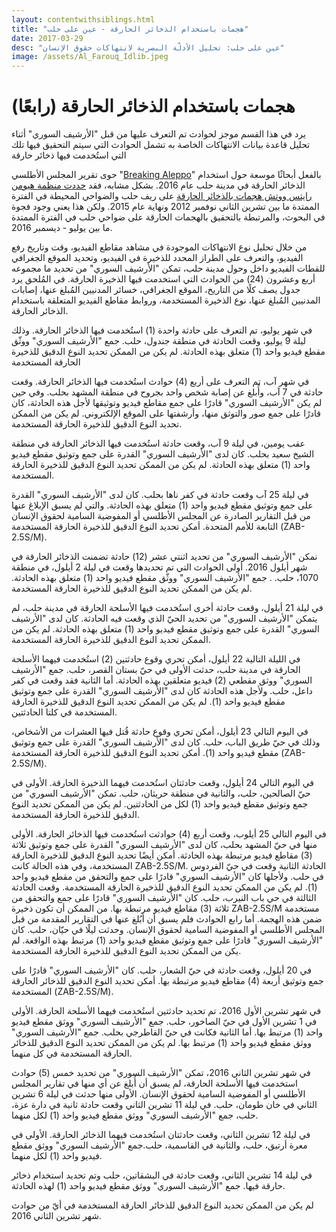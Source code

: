 ```yaml
---
layout: contentwithsiblings.html
title: "هجمات باستخدام الذخائر الحارقة - عين على حلب"
date: 2017-03-29
desc: "عين على حلب: تحليل الأدلّة البصرية لانتهاكات حقوق الإنسان"
image: /assets/Al_Farouq_Idlib.jpeg
---
```


# (رابعًا) هجمات باستخدام الذخائر الحارقة

يرد في هذا القسم موجز لحوادث تم التعرف عليها من قبل "الأرشيف السوري" أثناء تحليل قاعدة بيانات الانتهاكات الخاصة به تشمل الحوادث التي سيتم التحقيق فيها تلك التي استُخدمت فيها ذخائر حارقة

حوى تقرير المجلس الأطلسي "[Breaking Aleppo](http://www.publications.atlanticcouncil.org/breakingaleppo/wp-content/uploads/2017/02/BreakingAleppo.pdf)" بالفعل أبحاثًا موسعة حول استخدام الذخائر الحارقة في مدينة حلب عام 2016\. بشكل مشابه، فقد [حددت منظمة هيومن رايتس ووتش هجمات بالذخائر الحارقة](http://hrp.law.harvard.edu/wp-content/uploads/2015/11/Incendiaries-5-year-review-final.pdf) على ريف حلب والضواحي المحيطة في الفترة الممتدة ما بين تشرين الثاني نوفمبر 2012 ونهاية عام 2015\. ولكن هذا يعني وجود فجوة في البحوث، والمرتبطة بالتحقيق بالهجمات الحارقة على ضواحي حلب في الفترة الممتدة ما بين يوليو -  ديسمبر 2016.

من خلال تحليل نوع الانتهاكات الموجودة في مشاهد مقاطع الفيديو، وقت وتاريخ رفع الفيديو، والتعرف على الطراز المحدد للذخيرة في الفيديو، وتحديد الموقع الجغرافي للقطات الفيديو داخل وحول مدينة حلب، تمكن "الأرشيف السوري" من تحديد ما مجموعه أربع وعشرون (24) من الحوادث التي استخدمت فيها الذخيرة الحارقة. في المُلحق  يرد جدول يصف كلًا من التاريخ، الموقع الجغرافي، خسائر المدنيين المُبلغ عنها، إصابات المدنيين المُبلغ عنها، نوع الذخيرة المستخدمة، وروابط مقاطع الفيديو المتعلقة باستخدام الذخائر الحارقة.

في شهر يوليو،  تم التعرف على حادثة واحدة (1)  استُخدمت فيها الذخائر الحارقة. وذلك ليلة 9 يوليو، وقعت الحادثة في منطقة جندول، حلب. جمع "الأرشيف السوري" ووثّق مقطع فيديو واحد (1) متعلق بهذه الحادثة.  لم يكن من الممكن  تحديد النوع الدقيق للذخيرة الحارقة المستخدمة

في شهر آب،   تم التعرف على  أربع (4) حوادث استُخدمت فيها الذخائر الحارقة. وقعت حادثة في 7 آب، وأُبلغ عن إصابة شخص واحد بجروح في منطقة المشهد بحلب. وفي حين لم يكن "الأرشيف السوري" قادرًا على جمع مقاطع فيديو وتوثيقها ﻷجل هذه الحادثة، كان قادرًا على جمع صور والتوثق منها، وأرشفتها على الموقع الإلكتروني.  لم يكن من الممكن  تحديد النوع الدقيق للذخيرة الحارقة المستخدمة.

عقب يومين، في ليلة 9 آب، وقعت حادثة استُخدمت فيها الذخائر الحارقة في منطقة الشيخ سعيد بحلب.  كان لدى "الأرشيف السوري" القدرة على جمع وتوثيق مقطع فيديو واحد (1) متعلق بهذه الحادثة.  لم يكن من الممكن  تحديد النوع الدقيق للذخيرة الحارقة المستخدمة.

في ليلة 25 آب وقعت حادثة في كفر ناها بحلب. كان لدى "الأرشيف السوري" القدرة على جمع وتوثيق مقطع فيديو واحد (1) متعلق بهذه الحادثة.  والتي لم يسبق الإبلاغ عنها من قبل التقارير الصادرة عن المجلس الأطلسي أو المفوضية السامية لحقوق الإنسان التابعة للأمم المتحدة.  أمكن  تحديد النوع الدقيق للذخيرة الحارقة المستخدمة (ZAB-2.5S/M).

نمكن "الأرشيف السوري" من تحديد اثنتي عشر (12) حادثة تضمنت الذخائر الحارقة في شهر أيلول 2016\. أولى الحوادث التي تم تحديدها وقعت في ليلة 2 أيلول، في منطقة 1070، حلب. . جمع "الأرشيف السوري" ووثّق مقطع فيديو واحد (1) متعلق بهذه الحادثة.  لم يكن من الممكن  تحديد النوع الدقيق للذخيرة الحارقة المستخدمة.

في ليلة 21 أيلول،  وقعت حادثة أخرى استُخدمت فيها الأسلحة الحارقة في مدينة حلب،  لم يتمكن "الأرشيف السوري" من تحديد الحيّ الذي وقعت فيه الحادثة. كان لدى "الأرشيف السوري" القدرة على جمع وتوثيق مقطع فيديو واحد (1) متعلق بهذه الحادثة.  لم يكن من الممكن  تحديد النوع الدقيق للذخيرة الحارقة المستخدمة.

في الليلة التالية 22 أيلول، أمكن تحري وقوع حادثتين (2) استُخدمت فيهما الأسلحة الحارقة في مدينة حلب، حدثت الأولى في حيّ بستان القصر، حلب. جمع "الأرشيف السوري" ووثق مقطعي (2) فيديو متعلقين بهذه الحادثة. أما الثانية فقد وقعت في كفر داعل، حلب. ولأجل هذه الحادثة كان لدى "الأرشيف السوري" القدرة على جمع وتوثيق مقطع فيديو واحد (1). لم يكن من الممكن  تحديد النوع الدقيق للذخيرة الحارقة المستخدمة في كلتا الحادثتين.

في اليوم التالي 23 أيلول، أمكن تحري وقوع حادثة قُتل فيها العشرات من الأشخاص، وذلك في حيّ طريق الباب، حلب. كان لدى "الأرشيف السوري" القدرة على جمع وتوثيق مقطع فيديو واحد (1). أمكن  تحديد النوع الدقيق للذخيرة الحارقة المستخدمة  (ZAB-2.5S/M).

في اليوم التالي 24 أيلول، وقعت حادثتان استُخدمت فيهما الذخيرة الحارقة. الأولى في حيّ الصالحين، حلب، والثانية في منطقة حريثان، حلب. تمكن "الأرشيف السوري" من جمع وتوثيق مقطع فيديو واحد (1) لكل من الحادثتين. لم يكن من الممكن  تحديد النوع الدقيق للذخيرة الحارقة المستخدمة.

في اليوم التالي 25 أيلوب، وقعت أربع (4) حوادثت استُخدمت فيها الذخائر الحارقة. الأولى منها في حيّ المشهد بحلب، كان لدى "الأرشيف السوري" القدرة على جمع وتوثيق ثلاثة (3) مقاطع فيديو مرتبطة بهذه الحادثة. أمكن  أيضًا تحديد النوع الدقيق للذخيرة الحارقة المستخدمة، وفي هذه الحالة كانت  ZAB-2.5S/M. الحادثة الثانية وقعت في حيّ الفردوس في حلب. ولأجلها كان "الأرشيف السوري" قادرًا على جمع والتحقق من مقطع فيديو واحد (1). لم يكن من الممكن  تحديد النوع الدقيق للذخيرة الحارقة المستخدمة. وقعت الحادثة الثالثة في حي باب النيرب، حلب.  كان "الأرشيف السوري" قادرًا على جمع والتحقق من ثلاثة (3) مقاطع فيديو مرتبطة بها. من الممكن أن تكون ذخيرة ZAB-2.5S/M مستخدمة ضمن هذه الهجمة.  أما رابع الحوادث فلم يسبق أن أبُلغ عنها في التقارير المقدمة من قبل المجلس الأطلسي أو المفوضية السامية لحقوق الإنسان. وحدثت ليلًا في حيّان، حلب. كان "الأرشيف السوري" قادرًا على جمع وتوثيق مقطع فيديو واحد (1) مرتبط بهذه الواقعة. لم يكن من الممكن  تحديد النوع الدقيق للذخيرة الحارقة المستخدمة.

في 20 أيلول، وقعت حادثة في حيّ الشعار، حلب. كان "الأرشيف السوري" قادرًا على جمع وتوثيق أربعة (4) مقاطع فيديو مرتبطة بها. أمكن تحديد النوع الدقيق للذخائر الحارقة المستخدمة (ZAB-2.5S/M).

في شهر تشرين الأول 2016، تم تحديد حادثتين استُخدمت فيهما الأسلحة الحارقة. الأولى في 1 تشرين الأول في حيّ الصاخور، حلب. جمع "الأرشيف السوري" ووثق مقطع فيديو واحد (1) مرتبط بها. أما الثانية فكانت في حيّ القاطرجي بحلب.  جمع "الأرشيف السوري" ووثق مقطع فيديو واحد (1) مرتبط بها.  لم يكن من الممكن تحديد النوع الدقيق للذخائر الحارقة المستخدمة في كل منهما.

في شهر تشرين الثاني 2016، تمكن "الأرشيف السوري" من تحديد خمس (5) حوادث استخدمت فيها الأسلحة الحارقة، لم يسبق أن أُبلغ عن أي منها في تقارير المجلس الأطلسي أو المفوضية السامية لحقوق الإنسان. الأولى منها حدثت في ليلة 6 تشرين الثاني في خان طومان، حلب. في ليلة 11 تشرين الثاني وقعت حادثة ثانية في دارة عزة، حلب، جمع "الأرشيف السوري" ووثق مقطع فيديو واحد (1) لكل منهما.

في ليلة 12 تشرين الثاني، وقعت حادثتان استُخدمت فيهما الذخائر الحارقة. الأولى في معرة أرتيق، حلب، والثانية في القاسمية، حلب.جمع "الأرشيف السوري" ووثق مقطع فيديو واحد (1) لكل منهما.

في ليلة 14 تشرين الثاني، وقعت حادثة في البشقاتين، حلب وتم تحديد استخدام ذخائر حارقة فيها. جمع "الأرشيف السوري" ووثق مقطع فيديو واحد (1)  لهذه الحادثة.

لم يكن من الممكن تحديد النوع الدقيق للذخائر الحارقة المستخدمة في أيّ من حوادث شهر تشرين الثاني 2016.
